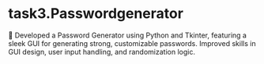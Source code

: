 # task3.Passwordgenerator
🔐 Developed a Password Generator using Python and Tkinter, featuring a sleek GUI for generating strong, customizable passwords. Improved skills in GUI design, user input handling, and randomization logic.
